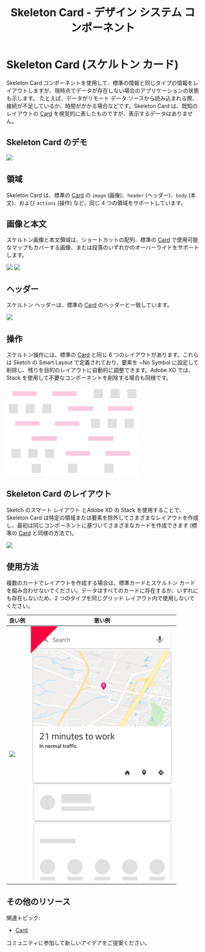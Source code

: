 ﻿---
title: Skeleton Card - デザイン システム コンポーネント
_description: Skeleton Card は、カードのコレクションにコンテンツを提供するためにデータがバックグラウンドで読み込まれているときに表示される Card コンポーネントです。
_keywords: デザイン システム, デザイン システム UX, UI キット, Sketch, Ignite UI for Angular, Sketch to Angular, Angular, Angular デザイン システム, Sketch からコードをエクスポート, Angular 用のデザイン キット, Sketch HTML, Sketch to HTML, Sketch UI キット
_language: ja
---

# Skeleton Card (スケルトン カード)

Skeleton Card コンポーネントを使用して、標準の情報と同じタイプの情報をレイアウトしますが、現時点でデータが存在しない場合のアプリケーションの状態も示します。 たとえば、データがリモート データ ソースから読み込まれる際、接続が不足しているか、時間がかかる場合などです。Skeleton Card は、既知のレイアウトの [Card](card.md) を視覚的に表したものですが、表示するデータはありません。

## Skeleton Card のデモ

<img class="responsive-img" src="../images/card_skeleton_demo.png" srcset="../images/card_skeleton_demo@2x.png 2x" />

## 領域

Skeleton Card は、標準の [Card](card.md) の `image` (画像)、`header` (ヘッダー)、`body` (本文)、および `actions` (操作) など、同じ 4 つの領域をサポートしています。  

## 画像と本文

スケルトン画像と本文領域は、ショートカットの配列、標準の [Card](card.md) で使用可能なマップもカバーする画像、または段落のいずれかのオーバーライドをサポートします。

<img class="responsive-img" src="../images/card_skeleton_media.png" srcset="../images/card_skeleton_media@2x.png 2x" />

<img class="responsive-img" src="../images/card_skeleton_body.png" srcset="../images/card_skeleton_body@2x.png 2x" />

## ヘッダー

スケルトン ヘッダーは、標準の [Card](card.md) のヘッダーと一致しています。

<img class="responsive-img" src="../images/card_skeleton_header.png" srcset="../images/card_skeleton_header@2x.png 2x" />

## 操作

スケルトン操作には、標準の [Card](card.md) と同じ 6 つのレイアウトがあります。これらは Sketch の Smart Layout で定義されており、要素を ~No Symbol に設定して削除し、残りを目的のレイアウトに自動的に調整できます。Adobe XD では、Stack を使用して不要なコンポーネントを削除する場合も同様です。

<img class="responsive-img" src="../images/card_skeleton_actions_buttons_icons.png" srcset="../images/card_skeleton_actions_buttons_icons@2x.png 2x" />

<img class="responsive-img" src="../images/card_skeleton_actions_icons_buttons.png" srcset="../images/card_skeleton_actions_icons_buttons@2x.png 2x" />

<img class="responsive-img" src="../images/card_skeleton_actions_just_buttons_icons.png" srcset="../images/card_skeleton_actions_just_buttons_icons@2x.png 2x" />

<img class="responsive-img" src="../images/card_skeleton_actions_just_buttons.png" srcset="../images/card_skeleton_actions_just_buttons@2x.png 2x" />

<img class="responsive-img" src="../images/card_skeleton_actions_just_icons_buttons.png" srcset="../images/card_skeleton_actions_just_icons_buttons@2x.png 2x" />

<img class="responsive-img" src="../images/card_skeleton_actions_just_icons.png" srcset="../images/card_skeleton_actions_just_icons@2x.png 2x" />

## Skeleton Card のレイアウト

Sketch のスマート レイアウト とAdobe XD の Stack を使用することで、Skeleton Card は特定の領域または要素を除外してさまざまなレイアウトを作成し、最初は同じコンポーネントに基づいてさまざまなカードを作成できます (標準の [Card](card.md) と同様の方法で)。

<img class="responsive-img" src="../images/card_skeleton_demo.png" srcset="../images/card_skeleton_demo@2x.png 2x" />

## 使用方法

複数のカードでレイアウトを作成する場合は、標準カードとスケルトン カードを組み合わせないでください。データはすべてのカードに存在するか、いずれにも存在しないため、2 つのタイプを同じグリッド レイアウト内で使用しないでください。

| 良い例                                                                         |悪い例                                                                          |
| -------------------------------------------------------------------------- | ------------------------------------------------------------------------------ |
| <img class="responsive-img" src="../images/card_skeleton_do.png" srcset="../images/card_skeleton_do@2x.png 2x" /> | <img class="responsive-img" src="../images/card_skeleton_dont.png" srcset="../images/card_skeleton_dont@2x.png 2x" /> |

## その他のリソース

関連トピック:

- [Card](card.md)
  <div class="divider--half"></div>

コミュニティに参加して新しいアイデアをご提案ください。
